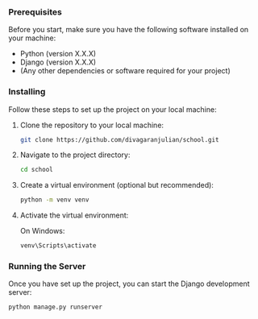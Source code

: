 ### Prerequisites

Before you start, make sure you have the following software installed on your machine:

- Python (version X.X.X)
- Django (version X.X.X)
- (Any other dependencies or software required for your project)

### Installing

Follow these steps to set up the project on your local machine:

1. Clone the repository to your local machine:

    ```bash
    git clone https://github.com/divagaranjulian/school.git
    ```

2. Navigate to the project directory:

    ```bash
    cd school
    ```

3. Create a virtual environment (optional but recommended):

    ```bash
    python -m venv venv
    ```

4. Activate the virtual environment:

    On Windows:
    ```bash
    venv\Scripts\activate
    ```
### Running the Server

Once you have set up the project, you can start the Django development server:

```bash
python manage.py runserver
